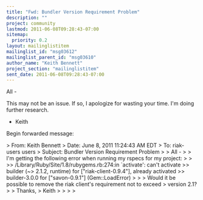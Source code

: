 ```yaml
---
title: "Fwd: Bundler Version Requirement Problem"
description: ""
project: community
lastmod: 2011-06-08T09:28:43-07:00
sitemap:
  priority: 0.2
layout: mailinglistitem
mailinglist_id: "msg03612"
mailinglist_parent_id: "msg03610"
author_name: "Keith Bennett"
project_section: "mailinglistitem"
sent_date: 2011-06-08T09:28:43-07:00
---
```



All -

This may not be an issue. If so, I apologize for wasting your time. I'm doing 
further research.

- Keith


Begin forwarded message:

&gt; From: Keith Bennett 
&gt; Date: June 8, 2011 11:24:43 AM EDT
&gt; To: riak-users users 
&gt; Subject: Bundler Version Requirement Problem
&gt; 
&gt; All -
&gt; 
&gt; I'm getting the following error when running my rspecs for my project:
&gt; 
&gt; 
&gt;&gt; /Library/Ruby/Site/1.8/rubygems.rb:274:in `activate': can't activate 
&gt;&gt; builder (~&gt; 2.1.2, runtime) for ["riak-client-0.9.4"], already activated 
&gt;&gt; builder-3.0.0 for ["savon-0.9.1"] (Gem::LoadError)
&gt; 
&gt; 
&gt; Would it be possible to remove the riak client's requirement not to exceed 
&gt; version 2.1?
&gt; 
&gt; Thanks,
&gt; Keith
&gt; 
&gt; 
&gt; 
&gt; 

